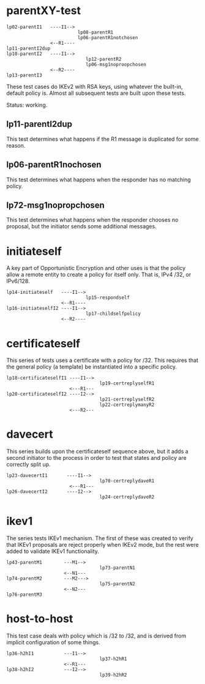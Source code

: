 parentXY-test
================

    lp02-parentI1   ----I1-->
                              lp08-parentR1
                              lp06-parentR1notchosen
                    <--R1----
    lp11-parentI2dup
    lp10-parentI2   ----I1-->
                                 lp12-parentR2
                                 lp06-msg1noproopchosen
                    <--R2----
    lp13-parentI3

These test cases do IKEv2 with RSA keys, using whatever the built-in, default policy is.
Almost all subsequent tests are built upon these tests.

Status: working.

lp11-parentI2dup
----------------
This test determines what happens if the R1 message is duplicated for some
reason.

lp06-parentR1nochosen
---------------------
This test determines what happens when the responder has no matching policy.

lp72-msg1nopropchosen
---------------------
This test determines what happens when the responder chooses no proposal,
but the initiator sends some additional messages.

initiateself
============

A key part of Opportunistic Encryption and other uses is that the policy
allow a remote entity to create a policy for itself only.  That is, IPv4 /32,
or IPv6/128.


    lp14-initiateself   ----I1-->
                                 lp15-respondself
                        <--R1----
    lp16-initiateselfI2 ----I1-->
                                 lp17-childselfpolicy
                        <--R2----

certificateself
===============

This series of tests uses a certificate with a policy for /32.  This requires
that the general policy (a template) be instantiated into a specific policy.


    lp18-certificateselfI1 ----I1-->
                                      lp19-certreplyselfR1
                           <---R1---
    lp20-certificateselfI2 ----I2-->
                                      lp21-certreplyselfR2
                                      lp22-certreplymanyR2
                           <---R2---


davecert
========

This series builds upon the certificateself sequence above, but it adds a
second initiator to the process in order to test that states and policy
are correctly split up.

    lp23-davecertI1       ----I1-->
                                      lp70-certreplydaveR1
                           <---R1---
    lp26-davecertI2       ----I2-->
                                      lp24-certreplydaveR2


ikev1
=====

The series tests IKEv1 mechanism.  The first of these was created to verify
that IKEv1 proposals are reject properly when IKEv2 mode, but the rest
were added to validate IKEv1 functionality.

    lp43-parentM1        ---M1-->
                                      lp73-parentN1
                         <--N1---
    lp74-parentM2        ---M2--->
                                      lp75-parentN2
                         <--N2---
    lp76-parentM3

host-to-host
============
This test case deals with policy which is /32 to /32, and is derived from
implicit configuration of some things.

    lp36-h2hI1           ---I1-->
                                      lp37-h2hR1
                         <--R1---
    lp38-h2hI2           ---I2-->
                                      lp39-h2hR2



